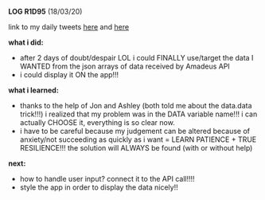 **LOG R1D95** (18/03/20)

link to my daily tweets [here](https://twitter.com/Nightcoder2/status/1239474321845878784) and [here](https://twitter.com/Nightcoder2/status/1240132803670552578)

**what i did:**

- after 2 days of doubt/despair LOL i could FINALLY use/target the data I WANTED from the json arrays of data received by Amadeus API 
- i could display it ON the app!!! 

**what i learned:**

- thanks to the help of Jon and Ashley (both told me about the data.data trick!!!) i realized that my problem was in the DATA variable name!!! i can actually CHOOSE it, everything is so clear now.
- i have to be careful because my judgement can be altered because of anxiety/not succeeding as quickly as i want = LEARN PATIENCE + TRUE RESILIENCE!!! the solution will ALWAYS be found (with or without help)

**next:**

- how to handle user input? connect it to the API call!!!!
- style the app in order to display the data nicely!!
